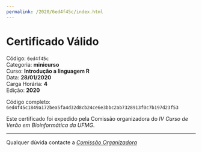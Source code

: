 ```yaml
---
permalink: /2020/6ed4f45c/index.html
---
```


# Certificado Válido

Código: `6ed4f45c`<br>
Categoria: **minicurso**<br>
Curso: **Introdução a linguagem R**<br>
Data: **28/01/2020**<br>
Carga Horária: **4**<br>
Edição: **2020**<br>


Código completo: `6ed4f45c1849a172bea5fa4d32d8cb24ce6e3bbc2ab7328913f0c7b197d23f53`


Este certificado foi expedido pela Comissão organizadora do *IV Curso de Verão em Bioinformática da UFMG*.

----

Qualquer dúvida contacte a [_Comissão Organizadora_](<mailto:cursobioinfoufmg@gmail.com$subject=[Certificados]>)

